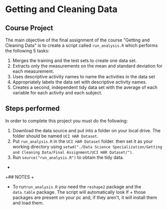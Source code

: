  # Getting and Cleaning Data
 
 ## Course Project
 
 The main objective of the final assignment of the course "Getting and Cleaning Data" is to create a script called ```run_analysis.R``` which performs the following 5 tasks:
 
 1. Merges the training and the test sets to create one data set.
 2. Extracts only the measurements on the mean and standard deviation for each measurement.
 3. Uses descriptive activity names to name the activities in the data set
 4. Appropriately labels the data set with descriptive activity names.
 5. Creates a second, independent tidy data set with the average of each variable for each activity and each subject.
 
 ## Steps performed
 
  In order to complete this project you must do the following:

  1. Download the data source and put into a folder on your local drive. The folder should be named ```UCI HAR Dataset```.
  2. Put ```run_analysis.R``` in the ```UCI HAR Dataset``` folder. then set it as your working directory using ```setwd("./Data Science Specialization/Getting and Cleaning Data/Final Assignment/UCI HAR Dataset/")```.
  3. Run ```source("run_analysis.R")``` to obtain the tidy data.
 +
 +## NOTES
 +
 + To run```run_analysis.R``` you need the ```reshape2``` package and the ```data.table``` package. The script will automatically look if + those packages are present on your pc and, if they aren't, it will install them and load them. 
